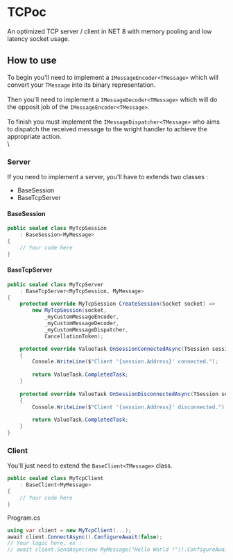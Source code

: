 
# TCPoc
An optimized TCP server / client in NET 8 with memory pooling and low latency socket usage.

## How to use
To begin you'll need to implement a `IMessageEncoder<TMessage>` which will convert your `TMessage` into its binary representation. \
\
Then you'll need to implement a `IMessageDecoder<TMessage>` which will do the opposit job of the `IMessageEncoder<TMessage>`. \
\
To finish you must implement the `IMessageDispatcher<TMessage>` who aims to dispatch the received message to the wright handler to achieve the appropriate action. \
\
### Server
If you need to implement a server, you'll have to extends two classes :
- BaseSession
- BaseTcpServer 
#### BaseSession
```cs
public sealed class MyTcpSession
	: BaseSession<MyMessage>
{
	// Your code here
}
```
#### BaseTcpServer
```cs
public sealed class MyTcpServer
	: BaseTcpServer<MyTcpSession, MyMessage>
{
	protected override MyTcpSession CreateSession(Socket socket) =>
		new MyTcpSession(socket,
	        _myCustomMessageEncoder,
	        _myCustomMessageDecoder,
	        _myCustomMessageDispatcher,
	        CancellationToken);

	protected override ValueTask OnSessionConnectedAsync(TSession session)
    {
	    Console.WriteLine($"Client '{session.Address}' connected.");
	    
        return ValueTask.CompletedTask;
    }
    
    protected override ValueTask OnSessionDisconnectedAsync(TSession session)
    {
	    Console.WriteLine($"Client '{session.Address}' disconnected.");
	    
        return ValueTask.CompletedTask;
    }
}
```
### Client
You'll just need to extend the `BaseClient<TMessage>` class.
```cs
public sealed class MyTcpClient
	: BaseClient<MyMessage>
{
	// Your code here
}
```
Program.cs
```cs
using var client = new MyTcpClient(...);
await client.ConnectAsync().ConfigureAwait(false);
// Your logic here, ex :
// await client.SendAsync(new MyMessage("Hello World !")).ConfigureAwait(false);
```